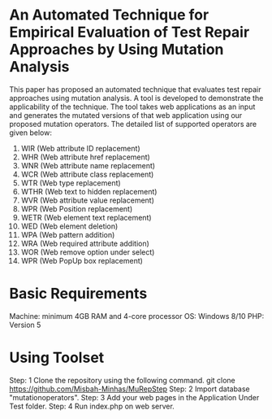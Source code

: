 # An Automated Technique for Empirical Evaluation of Test Repair Approaches by Using Mutation Analysis
This paper has proposed an automated technique that evaluates test repair approaches using mutation analysis.  A tool is developed to demonstrate the applicability of the technique. The tool takes web applications as an input and generates the mutated versions of that web application using our proposed mutation operators. 
The detailed list of supported operators are given below:
1. WIR (Web attribute ID replacement)
2. WHR (Web attribute href replacement)
3. WNR (Web attribute name replacement)
4. WCR (Web attribute class replacement)
5. WTR (Web type replacement)
6. WTHR (Web text to hidden replacement)
7. WVR (Web attribute value replacement)
8. WPR (Web Position replacement)
9. WETR (Web element text replacement)
10. WED (Web element deletion)
11. WPA (Web pattern addition)
12. WRA (Web required attribute addition)
13. WOR (Web remove option under select)
14. WPR (Web PopUp box replacement)
# Basic Requirements
Machine: minimum 4GB RAM and 4-core processor
OS: Windows 8/10
PHP: Version 5
# Using Toolset
Step: 1
  Clone the repository using the following command. git clone https://github.com/Misbah-Minhas/MuRepStep
Step: 2
  Import database "mutationoperators". 
Step: 3
  Add your web pages in the Application Under Test folder. 
Step: 4
  Run index.php on web server.


